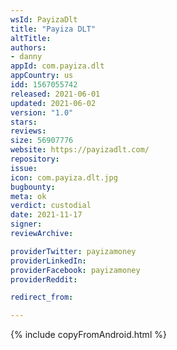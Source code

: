 ```yaml
---
wsId: PayizaDlt
title: "Payiza DLT"
altTitle: 
authors:
- danny
appId: com.payiza.dlt
appCountry: us
idd: 1567055742
released: 2021-06-01
updated: 2021-06-02
version: "1.0"
stars: 
reviews: 
size: 56907776
website: https://payizadlt.com/
repository: 
issue: 
icon: com.payiza.dlt.jpg
bugbounty: 
meta: ok
verdict: custodial
date: 2021-11-17
signer: 
reviewArchive:

providerTwitter: payizamoney
providerLinkedIn: 
providerFacebook: payizamoney
providerReddit: 

redirect_from:

---
```


{% include copyFromAndroid.html %}